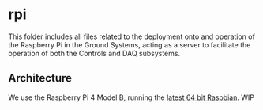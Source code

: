 # rpi
This folder includes all files related to the deployment onto and operation of the Raspberry Pi in the Ground Systems, acting as a server to facilitate the operation of both the Controls and DAQ subsystems.

## Architecture
We use the Raspberry Pi 4 Model B, running the [latest 64 bit Raspbian](https://www.raspberrypi.com/software/).
WIP
